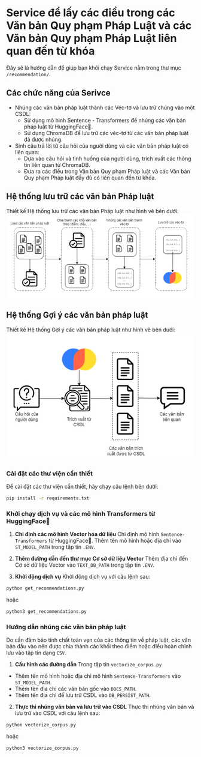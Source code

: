 # Service để lấy các điều trong các Văn bản Quy phạm Pháp Luật và các Văn bản Quy phạm Pháp Luật liên quan đến từ khóa

Đây sẽ là hướng dẫn để giúp bạn khởi chạy Service nằm trong thư mục `/recommendation/`.

## Các chức năng của Serivce

-   Nhúng các văn bản pháp luật thành các Véc-tơ và lưu trữ chúng vào một CSDL:
    -   Sử dụng mô hình Sentence - Transformers để nhúng các văn bản pháp luật từ HuggingFace🤗.
    -   Sử dụng ChromaDB để lưu trữ các véc-tơ từ các văn bản pháp luật đã được nhúng.
-   Sinh câu trả lời từ câu hỏi của người dùng và các văn bản pháp luật có liên quan:
    -   Dựa vào câu hỏi và tình huống của người dùng, trích xuất các thông tin liên quan từ ChromaDB.
    -   Đưa ra các điều trong Văn bản Quy phạm Pháp luật và các Văn bản Quy phạm Pháp luật đầy đủ có liên quan đến từ khóa.

## Hệ thống lưu trữ các văn bản Pháp luật

Thiết kế Hệ thống lưu trữ các văn bản Pháp luật như hình vẽ bên dưới:
![Kiến trúc hệ thống lưu trữ các văn bản Pháp luật](./rag_flow.png)

## Hệ thống Gợi ý các văn bản pháp luật

Thiết kế Hệ thống Gợi ý các văn bản pháp luật như hình vẽ bên dưới:
![Kiến trúc hệ thống Gợi ý các văn bản pháp luật](./recommendations.png)

### Cài đặt các thư viện cần thiết

Để cài đặt các thư viện cần thiết, hãy chạy câu lệnh bên dưới:

```bash
pip install -r requirements.txt
```

### Khởi chạy dịch vụ và các mô hình Transformers từ HuggingFace🤗

1. **Chỉ định các mô hình Vector hóa dữ liệu**
   Chỉ định mô hình `Sentence-Transformers` từ HuggingFace🤗.
   Thêm tên mô hình hoặc địa chỉ vào `ST_MODEL_PATH` trong tập tin `.ENV`.

2. **Thêm đường dẫn đến thư mục Cơ sở dữ liệu Vector**
   Thêm địa chỉ đến Cơ sở dữ liệu Vector vào `TEXT_DB_PATH` trong tập tin `.ENV`.

3. **Khởi động dịch vụ**
   Khởi động dịch vụ với câu lệnh sau:

```bash
python get_recommendations.py
```

hoặc

```bash
python3 get_recommendations.py
```

### Hướng dẫn nhúng các văn bản pháp luật

Do cần đảm bảo tính chất toàn vẹn của các thông tin về pháp luật, các văn bản đầu vào nên được chia thành các khối theo điểm hoặc điều hoàn chỉnh lưu vào tập tin dạng `CSV`.

1. **Cấu hình các đường dẫn**
   Trong tập tin `vectorize_corpus.py`

-   Thêm tên mô hình hoặc địa chỉ mô hình `Sentence-Transformers` vào `ST_MODEL_PATH`.
-   Thêm tên địa chỉ các văn bản gốc vào `DOCS_PATH`.
-   Thêm tên địa chỉ để lưu trữ CSDL vào `DB_PERSIST_PATH`.

2. **Thực thi nhúng văn bản và lưu trữ vào CSDL**
   Thực thi nhúng văn bản và lưu trữ vào CSDL với câu lệnh sau:

```bash
python vectorize_corpus.py
```

hoặc

```bash
python3 vectorize_corpus.py
```
